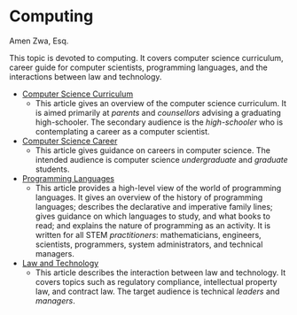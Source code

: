# Computing

Amen Zwa, Esq.

This topic is devoted to computing. It covers computer science curriculum, career guide for computer scientists, programming languages, and the interactions between law and technology.

- [Computer Science Curriculum](CSCurriculum.md)
  - This article gives an overview of the computer science curriculum. It is aimed primarily at *parents* and *counsellors* advising a graduating high-schooler. The secondary audience is the *high-schooler* who is contemplating a career as a computer scientist.
- [Computer Science Career](CSCareer.md)
  - This article gives guidance on careers in computer science. The intended audience is computer science *undergraduate* and *graduate* students.
- [Programming Languages](ProgrammingLanguages.md)
  - This article provides a high-level view of the world of programming languages. It gives an overview of the history of programming languages; describes the declarative and imperative family lines; gives guidance on which languages to study, and what books to read; and explains the nature of programming as an activity. It is written for all STEM *practitioners*: mathematicians, engineers, scientists, programmers, system administrators, and technical managers.
- [Law and Technology](LawAndTechnology.md)
  - This article describes the interaction between law and technology. It covers topics such as regulatory compliance, intellectual property law, and contract law. The target audience is technical *leaders* and *managers*.